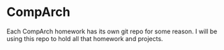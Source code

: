 # CompArch
Each CompArch homework has its own git repo for some reason. I will be using this repo to hold all that homework and projects.
